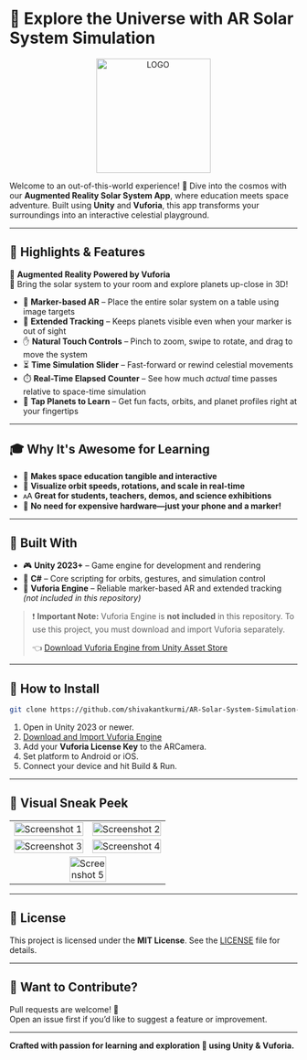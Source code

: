 # 🌠 Explore the Universe with AR Solar System Simulation

<p align="center">
  <img src="https://github.com/user-attachments/assets/1d23a220-dbdc-4c2d-817a-e54819d15e5a" alt="LOGO" width="200"/>
</p>

Welcome to an out-of-this-world experience! 🚀 Dive into the cosmos with our **Augmented Reality Solar System App**, where education meets space adventure. Built using **Unity** and **Vuforia**, this app transforms your surroundings into an interactive celestial playground.

---

## 🌟 Highlights & Features

🚖️ **Augmented Reality Powered by Vuforia**  
🔭 Bring the solar system to your room and explore planets up-close in 3D!

- 🌌 **Marker-based AR** – Place the entire solar system on a table using image targets
- 🧱 **Extended Tracking** – Keeps planets visible even when your marker is out of sight
- ✋ **Natural Touch Controls** – Pinch to zoom, swipe to rotate, and drag to move the system
- ⏳ **Time Simulation Slider** – Fast-forward or rewind celestial movements
- ⏱️ **Real-Time Elapsed Counter** – See how much *actual* time passes relative to space-time simulation
- 🦠 **Tap Planets to Learn** – Get fun facts, orbits, and planet profiles right at your fingertips

---

## 🎓 Why It's Awesome for Learning

- 🧠 **Makes space education tangible and interactive**
- 🔀 **Visualize orbit speeds, rotations, and scale in real-time**
- 🗚 **Great for students, teachers, demos, and science exhibitions**
- 🏁 **No need for expensive hardware—just your phone and a marker!**

---

## 🔧 Built With

- 🎮 **Unity 2023+** – Game engine for development and rendering
- 🧠 **C#** – Core scripting for orbits, gestures, and simulation control
- 🚁 **Vuforia Engine** – Reliable marker-based AR and extended tracking *(not included in this repository)*

> ❗ **Important Note:** Vuforia Engine is **not included** in this repository. To use this project, you must download and import Vuforia separately.
>
> 👈 [Download Vuforia Engine from Unity Asset Store](https://assetstore.unity.com/packages/tools/integration/vuforia-engine-ar-120472)

---

## 🚀 How to Install

```bash
git clone https://github.com/shivakantkurmi/AR-Solar-System-Simulation-App.git
```

1. Open in Unity 2023 or newer.
2. [Download and Import Vuforia Engine](https://assetstore.unity.com/packages/tools/integration/vuforia-engine-ar-120472)
3. Add your **Vuforia License Key** to the ARCamera.
4. Set platform to Android or iOS.
5. Connect your device and hit Build & Run.

---

## 📸 Visual Sneak Peek

<table align="center">
  <tr>
    <td><img src="https://github.com/user-attachments/assets/3b2d1b80-14a6-4fc3-ab4f-26fdbbd0d4ea" alt="Screenshot 1" width="100%"/></td>
    <td><img src="https://github.com/user-attachments/assets/f52b54e7-f6c8-4ea4-a58c-2b10bc1f5f5f" alt="Screenshot 2" width="100%"/></td>
  </tr>
  <tr>
    <td><img src="https://github.com/user-attachments/assets/d01f22b3-3092-4cc7-9b92-e7490389b48d" alt="Screenshot 3" width="100%"/></td>
    <td><img src="https://github.com/user-attachments/assets/4665e1f0-dcac-43be-99b0-2ba3036c2459" alt="Screenshot 4" width="100%"/></td>
  </tr>
  <tr>
    <td colspan="2" align="center">
      <img src="https://github.com/user-attachments/assets/05c2cd75-b00c-4c96-9303-a90d5444e15f" alt="Screenshot 5" width="50%"/>
    </td>
  </tr>
</table>

---

## 📜 License

This project is licensed under the **MIT License**. See the [LICENSE](LICENSE) file for details.

---

## 🤝 Want to Contribute?

Pull requests are welcome! 🚧  
Open an issue first if you’d like to suggest a feature or improvement.

---

**Crafted with passion for learning and exploration 🌌 using Unity & Vuforia.**

